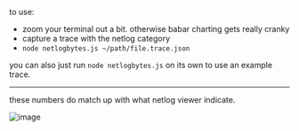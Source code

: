 
to use:

- zoom your terminal out a bit. otherwise babar charting gets really cranky
- capture a trace with the netlog category
- `node netlogbytes.js ~/path/file.trace.json`

you can also just run `node netlogbytes.js` on its own to use an example trace.

---------------

these numbers do match up with what netlog viewer indicate.


![image](https://user-images.githubusercontent.com/39191/62235750-76194a00-b382-11e9-8f95-899b20d33418.png)


